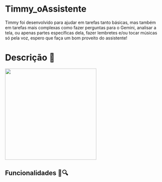 <h1>Timmy_oAssistente</h1>
Timmy foi desenvolvido para ajudar em tarefas tanto básicas, mas também em tarefas mais complexas como fazer perguntas para o Gemini, analisar a tela, ou apenas partes específicas dela, fazer lembretes e/ou tocar músicas só pela voz, espero que faça um bom proveito do assistente!

<h1>Descrição 🤔</h1>

<img src="https://github.com/user-attachments/assets/f2f3d3f1-bcf4-4355-b094-bf56a924db9c" width="300px">


<h2>Funcionalidades 🔧🔍</h2>
